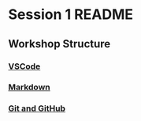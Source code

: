 # Session 1 README

## Workshop Structure

### [VSCode](../../Contents/VSCode)

### [Markdown](../../Contents/Markdown)

### [Git and GitHub](../../Contents/Git)
